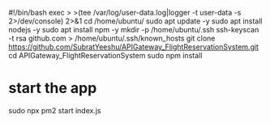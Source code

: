 #!/bin/bash
exec > >(tee /var/log/user-data.log|logger -t user-data -s 2>/dev/console) 2>&1
cd /home/ubuntu/
sudo apt update -y
sudo apt install nodejs -y
sudo apt install npm -y
mkdir -p /home/ubuntu/.ssh
ssh-keyscan -t rsa github.com > /home/ubuntu/.ssh/known_hosts
git clone https://github.com/SubratYeeshu/APIGateway_FlightReservationSystem.git
cd APIGateway_FlightReservationSystem
sudo npm install
# start the app
sudo npx pm2 start index.js 